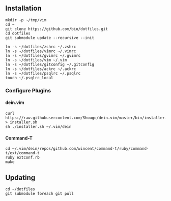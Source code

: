 ## Installation

    mkdir -p ~/tmp/vim
    cd ~
    git clone https://github.com/bio/dotfiles.git
    cd dotfiles
    git submodule update --recursive --init

    ln -s ~/dotfiles/zshrc ~/.zshrc
    ln -s ~/dotfiles/vimrc ~/.vimrc
    ln -s ~/dotfiles/gvimrc ~/.gvimrc
    ln -s ~/dotfiles/vim ~/.vim
    ln -s ~/dotfiles/gitconfig ~/.gitconfig
    ln -s ~/dotfiles/ackrc ~/.ackrc
    ln -s ~/dotfiles/psqlrc ~/.psqlrc
    touch ~/.psqlrc_local

### Configure Plugins

#### dein.vim

    curl https://raw.githubusercontent.com/Shougo/dein.vim/master/bin/installer.sh > installer.sh
    sh ./installer.sh ~/.vim/dein

#### Command-T

    cd ~/.vim/dein/repos/github.com/wincent/command-t/ruby/command-t/ext/command-t
    ruby extconf.rb
    make

## Updating

    cd ~/dotfiles
    git submodule foreach git pull

